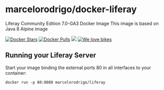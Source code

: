 marcelorodrigo/docker-liferay
================================

Liferay Community Edition 7.0-GA3 Docker Image
This image is based on Java 8 Alpine image

[![Docker Stars](https://img.shields.io/docker/stars/marcelorodrigo/docker-liferay?maxAge=2592000)]()
[![Docker Pulls](https://img.shields.io/docker/pulls/marcelorodrigo/docker-liferay.svg?maxAge=2592000)]()
[![](https://images.microbadger.com/badges/image/marcelorodrigo/docker-liferay.svg)](http://microbadger.com/images/marcelorodrigo/docker-liferay)
[![We love bikes](https://img.shields.io/badge/we%20love-bikes-orange.svg)]()

Running your Liferay Server
--------------------------------------

Start your image binding the external ports 80 in all interfaces to your container:

    docker run -p 80:8080 marcelorodrigo/liferay

